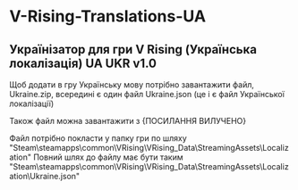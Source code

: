 # V-Rising-Translations-UA
## Українізатор для гри V Rising (Українська локалізація) UA UKR v1.0

Щоб додати в гру Українську мову потрібно завантажити файл, Ukraine.zip, всередині є один файл Ukraine.json (це і є файл Української локалізації)

Також файл можна завантажити з {ПОСИЛАННЯ ВИЛУЧЕНО}

Файл потрібно покласти у папку гри по шляху "Steam\steamapps\common\VRising\VRising_Data\StreamingAssets\Localization"
Повний шлях до файлу має бути таким "Steam\steamapps\common\VRising\VRising_Data\StreamingAssets\Localization\Ukraine.json"
